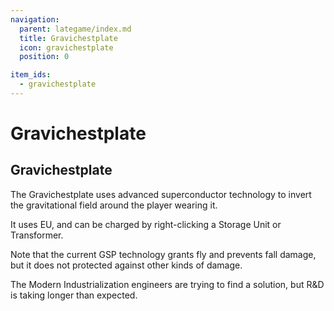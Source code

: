 ```yaml
---
navigation:
  parent: lategame/index.md
  title: Gravichestplate
  icon: gravichestplate
  position: 0

item_ids:
  - gravichestplate
---
```


# Gravichestplate

## Gravichestplate

<ItemGrid>
  <ItemIcon id="modern_industrialization:gravichestplate" />
</ItemGrid>

The Gravichestplate uses advanced superconductor technology to invert the gravitational field around the player wearing it.

It uses EU, and can be charged by right-clicking a Storage Unit or Transformer.

Note that the current GSP technology grants fly and prevents fall damage, but it does not protected against other kinds of damage.

The Modern Industrialization engineers are trying to find a solution, but R&D is taking longer than expected.

